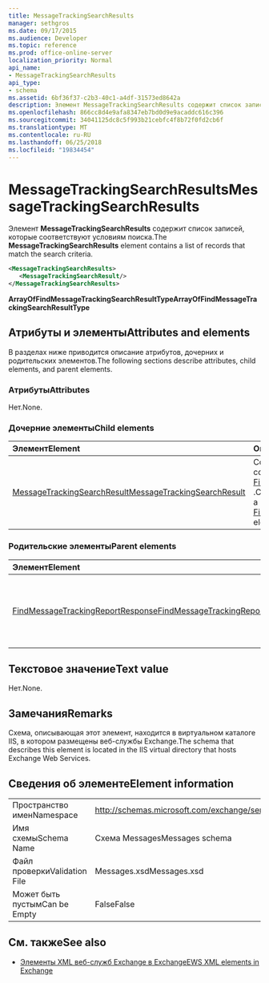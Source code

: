 ```yaml
---
title: MessageTrackingSearchResults
manager: sethgros
ms.date: 09/17/2015
ms.audience: Developer
ms.topic: reference
ms.prod: office-online-server
localization_priority: Normal
api_name:
- MessageTrackingSearchResults
api_type:
- schema
ms.assetid: 6bf36f37-c2b3-40c1-a4df-31573ed8642a
description: Элемент MessageTrackingSearchResults содержит список записей, которые соответствуют условиям поиска.
ms.openlocfilehash: 866cc8d4e9afa8347eb7bd0d9e9acaddc616c396
ms.sourcegitcommit: 34041125dc8c5f993b21cebfc4f8b72f0fd2cb6f
ms.translationtype: MT
ms.contentlocale: ru-RU
ms.lasthandoff: 06/25/2018
ms.locfileid: "19834454"
---
```

# <a name="messagetrackingsearchresults"></a><span data-ttu-id="15d69-103">MessageTrackingSearchResults</span><span class="sxs-lookup"><span data-stu-id="15d69-103">MessageTrackingSearchResults</span></span>

<span data-ttu-id="15d69-104">Элемент **MessageTrackingSearchResults** содержит список записей, которые соответствуют условиям поиска.</span><span class="sxs-lookup"><span data-stu-id="15d69-104">The **MessageTrackingSearchResults** element contains a list of records that match the search criteria.</span></span> 
  
```XML
<MessageTrackingSearchResults>
   <MessageTrackingSearchResult/>
</MessageTrackingSearchResults>
```

 <span data-ttu-id="15d69-105">**ArrayOfFindMessageTrackingSearchResultType**</span><span class="sxs-lookup"><span data-stu-id="15d69-105">**ArrayOfFindMessageTrackingSearchResultType**</span></span>
## <a name="attributes-and-elements"></a><span data-ttu-id="15d69-106">Атрибуты и элементы</span><span class="sxs-lookup"><span data-stu-id="15d69-106">Attributes and elements</span></span>

<span data-ttu-id="15d69-107">В разделах ниже приводится описание атрибутов, дочерних и родительских элементов.</span><span class="sxs-lookup"><span data-stu-id="15d69-107">The following sections describe attributes, child elements, and parent elements.</span></span>
  
### <a name="attributes"></a><span data-ttu-id="15d69-108">Атрибуты</span><span class="sxs-lookup"><span data-stu-id="15d69-108">Attributes</span></span>

<span data-ttu-id="15d69-109">Нет.</span><span class="sxs-lookup"><span data-stu-id="15d69-109">None.</span></span>
  
### <a name="child-elements"></a><span data-ttu-id="15d69-110">Дочерние элементы</span><span class="sxs-lookup"><span data-stu-id="15d69-110">Child elements</span></span>

|<span data-ttu-id="15d69-111">**Элемент**</span><span class="sxs-lookup"><span data-stu-id="15d69-111">**Element**</span></span>|<span data-ttu-id="15d69-112">**Описание**</span><span class="sxs-lookup"><span data-stu-id="15d69-112">**Description**</span></span>|
|:-----|:-----|
|[<span data-ttu-id="15d69-113">MessageTrackingSearchResult</span><span class="sxs-lookup"><span data-stu-id="15d69-113">MessageTrackingSearchResult</span></span>](messagetrackingsearchresult.md) <br/> |<span data-ttu-id="15d69-114">Содержит результат одного сообщения для элемента [FindMessageTrackingReportResponse](findmessagetrackingreportresponse.md) .</span><span class="sxs-lookup"><span data-stu-id="15d69-114">Contains a single message result for a [FindMessageTrackingReportResponse](findmessagetrackingreportresponse.md) element.</span></span>  <br/> |
   
### <a name="parent-elements"></a><span data-ttu-id="15d69-115">Родительские элементы</span><span class="sxs-lookup"><span data-stu-id="15d69-115">Parent elements</span></span>

|<span data-ttu-id="15d69-116">**Элемент**</span><span class="sxs-lookup"><span data-stu-id="15d69-116">**Element**</span></span>|<span data-ttu-id="15d69-117">**Описание**</span><span class="sxs-lookup"><span data-stu-id="15d69-117">**Description**</span></span>|
|:-----|:-----|
|[<span data-ttu-id="15d69-118">FindMessageTrackingReportResponse</span><span class="sxs-lookup"><span data-stu-id="15d69-118">FindMessageTrackingReportResponse</span></span>](findmessagetrackingreportresponse.md) <br/> |<span data-ttu-id="15d69-119">Содержит состояние и результат одного запроса [FindMessageTrackingReport операции](findmessagetrackingreport-operation.md) .</span><span class="sxs-lookup"><span data-stu-id="15d69-119">Contains the status and result of a single [FindMessageTrackingReport operation](findmessagetrackingreport-operation.md) request.</span></span>  <br/> |
   
## <a name="text-value"></a><span data-ttu-id="15d69-120">Текстовое значение</span><span class="sxs-lookup"><span data-stu-id="15d69-120">Text value</span></span>

<span data-ttu-id="15d69-121">Нет.</span><span class="sxs-lookup"><span data-stu-id="15d69-121">None.</span></span>
  
## <a name="remarks"></a><span data-ttu-id="15d69-122">Замечания</span><span class="sxs-lookup"><span data-stu-id="15d69-122">Remarks</span></span>

<span data-ttu-id="15d69-123">Схема, описывающая этот элемент, находится в виртуальном каталоге IIS, в котором размещены веб-службы Exchange.</span><span class="sxs-lookup"><span data-stu-id="15d69-123">The schema that describes this element is located in the IIS virtual directory that hosts Exchange Web Services.</span></span>
  
## <a name="element-information"></a><span data-ttu-id="15d69-124">Сведения об элементе</span><span class="sxs-lookup"><span data-stu-id="15d69-124">Element information</span></span>

|||
|:-----|:-----|
|<span data-ttu-id="15d69-125">Пространство имен</span><span class="sxs-lookup"><span data-stu-id="15d69-125">Namespace</span></span>  <br/> |http://schemas.microsoft.com/exchange/services/2006/messages  <br/> |
|<span data-ttu-id="15d69-126">Имя схемы</span><span class="sxs-lookup"><span data-stu-id="15d69-126">Schema Name</span></span>  <br/> |<span data-ttu-id="15d69-127">Схема Messages</span><span class="sxs-lookup"><span data-stu-id="15d69-127">Messages schema</span></span>  <br/> |
|<span data-ttu-id="15d69-128">Файл проверки</span><span class="sxs-lookup"><span data-stu-id="15d69-128">Validation File</span></span>  <br/> |<span data-ttu-id="15d69-129">Messages.xsd</span><span class="sxs-lookup"><span data-stu-id="15d69-129">Messages.xsd</span></span>  <br/> |
|<span data-ttu-id="15d69-130">Может быть пустым</span><span class="sxs-lookup"><span data-stu-id="15d69-130">Can be Empty</span></span>  <br/> |<span data-ttu-id="15d69-131">False</span><span class="sxs-lookup"><span data-stu-id="15d69-131">False</span></span>  <br/> |
   
## <a name="see-also"></a><span data-ttu-id="15d69-132">См. также</span><span class="sxs-lookup"><span data-stu-id="15d69-132">See also</span></span>



- [<span data-ttu-id="15d69-133">Элементы XML веб-служб Exchange в Exchange</span><span class="sxs-lookup"><span data-stu-id="15d69-133">EWS XML elements in Exchange</span></span>](ews-xml-elements-in-exchange.md)

